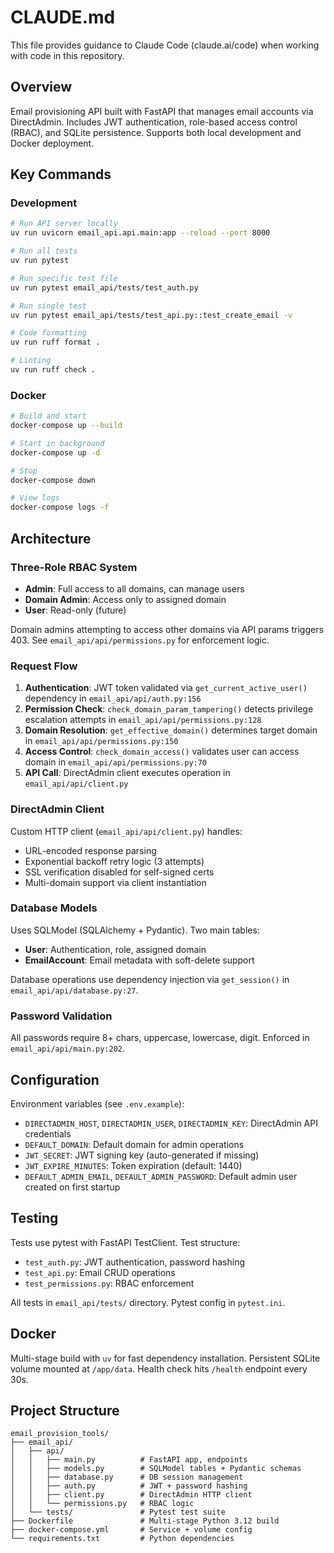 # CLAUDE.md

This file provides guidance to Claude Code (claude.ai/code) when working with code in this repository.

## Overview

Email provisioning API built with FastAPI that manages email accounts via DirectAdmin. Includes JWT authentication, role-based access control (RBAC), and SQLite persistence. Supports both local development and Docker deployment.

## Key Commands

### Development
```bash
# Run API server locally
uv run uvicorn email_api.api.main:app --reload --port 8000

# Run all tests
uv run pytest

# Run specific test file
uv run pytest email_api/tests/test_auth.py

# Run single test
uv run pytest email_api/tests/test_api.py::test_create_email -v

# Code formatting
uv run ruff format .

# Linting
uv run ruff check .
```

### Docker
```bash
# Build and start
docker-compose up --build

# Start in background
docker-compose up -d

# Stop
docker-compose down

# View logs
docker-compose logs -f
```

## Architecture

### Three-Role RBAC System
- **Admin**: Full access to all domains, can manage users
- **Domain Admin**: Access only to assigned domain
- **User**: Read-only (future)

Domain admins attempting to access other domains via API params triggers 403. See `email_api/api/permissions.py` for enforcement logic.

### Request Flow
1. **Authentication**: JWT token validated via `get_current_active_user()` dependency in `email_api/api/auth.py:156`
2. **Permission Check**: `check_domain_param_tampering()` detects privilege escalation attempts in `email_api/api/permissions.py:128`
3. **Domain Resolution**: `get_effective_domain()` determines target domain in `email_api/api/permissions.py:150`
4. **Access Control**: `check_domain_access()` validates user can access domain in `email_api/api/permissions.py:70`
5. **API Call**: DirectAdmin client executes operation in `email_api/api/client.py`

### DirectAdmin Client
Custom HTTP client (`email_api/api/client.py`) handles:
- URL-encoded response parsing
- Exponential backoff retry logic (3 attempts)
- SSL verification disabled for self-signed certs
- Multi-domain support via client instantiation

### Database Models
Uses SQLModel (SQLAlchemy + Pydantic). Two main tables:
- **User**: Authentication, role, assigned domain
- **EmailAccount**: Email metadata with soft-delete support

Database operations use dependency injection via `get_session()` in `email_api/api/database.py:27`.

### Password Validation
All passwords require 8+ chars, uppercase, lowercase, digit. Enforced in `email_api/api/main.py:202`.

## Configuration

Environment variables (see `.env.example`):
- `DIRECTADMIN_HOST`, `DIRECTADMIN_USER`, `DIRECTADMIN_KEY`: DirectAdmin API credentials
- `DEFAULT_DOMAIN`: Default domain for admin operations
- `JWT_SECRET`: JWT signing key (auto-generated if missing)
- `JWT_EXPIRE_MINUTES`: Token expiration (default: 1440)
- `DEFAULT_ADMIN_EMAIL`, `DEFAULT_ADMIN_PASSWORD`: Default admin user created on first startup

## Testing

Tests use pytest with FastAPI TestClient. Test structure:
- `test_auth.py`: JWT authentication, password hashing
- `test_api.py`: Email CRUD operations
- `test_permissions.py`: RBAC enforcement

All tests in `email_api/tests/` directory. Pytest config in `pytest.ini`.

## Docker

Multi-stage build with `uv` for fast dependency installation. Persistent SQLite volume mounted at `/app/data`. Health check hits `/health` endpoint every 30s.

## Project Structure

```
email_provision_tools/
├── email_api/
│   ├── api/
│   │   ├── main.py          # FastAPI app, endpoints
│   │   ├── models.py        # SQLModel tables + Pydantic schemas
│   │   ├── database.py      # DB session management
│   │   ├── auth.py          # JWT + password hashing
│   │   ├── client.py        # DirectAdmin HTTP client
│   │   └── permissions.py   # RBAC logic
│   └── tests/               # Pytest test suite
├── Dockerfile               # Multi-stage Python 3.12 build
├── docker-compose.yml       # Service + volume config
└── requirements.txt         # Python dependencies
```
